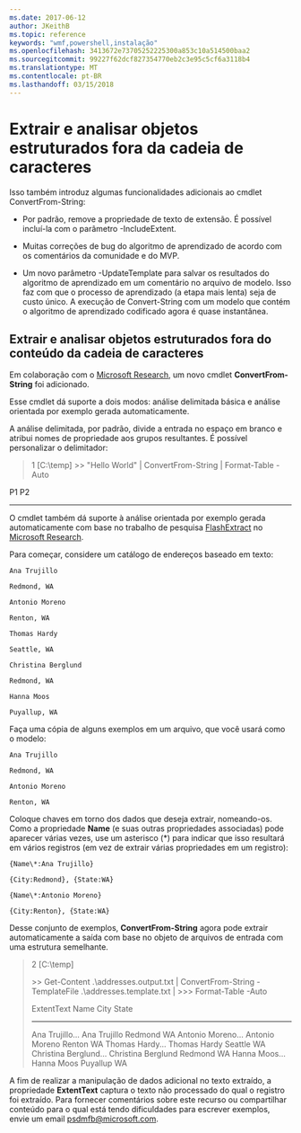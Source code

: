 ```yaml
---
ms.date: 2017-06-12
author: JKeithB
ms.topic: reference
keywords: "wmf,powershell,instalação"
ms.openlocfilehash: 3413672e73705252225300a853c10a514500baa2
ms.sourcegitcommit: 99227f62dcf827354770eb2c3e95c5cf6a3118b4
ms.translationtype: MT
ms.contentlocale: pt-BR
ms.lasthandoff: 03/15/2018
---
```

# <a name="extract-and-parse-structured-objects-out-of-string"></a>Extrair e analisar objetos estruturados fora da cadeia de caracteres
Isso também introduz algumas funcionalidades adicionais ao cmdlet ConvertFrom-String:

-   Por padrão, remove a propriedade de texto de extensão. É possível incluí-la com o parâmetro -IncludeExtent.

-   Muitas correções de bug do algoritmo de aprendizado de acordo com os comentários da comunidade e do MVP.

-   Um novo parâmetro -UpdateTemplate para salvar os resultados do algoritmo de aprendizado em um comentário no arquivo de modelo. Isso faz com que o processo de aprendizado (a etapa mais lenta) seja de custo único. A execução de Convert-String com um modelo que contém o algoritmo de aprendizado codificado agora é quase instantânea.


<a name="extract-and-parse-structured-objects-out-of-string-content"></a>Extrair e analisar objetos estruturados fora do conteúdo da cadeia de caracteres
----------------------------------------------------------

Em colaboração com o [Microsoft Research](http://research.microsoft.com/), um novo cmdlet **ConvertFrom-String** foi adicionado.

Esse cmdlet dá suporte a dois modos: análise delimitada básica e análise orientada por exemplo gerada automaticamente.

A análise delimitada, por padrão, divide a entrada no espaço em branco e atribui nomes de propriedade aos grupos resultantes. É possível personalizar o delimitador:

> 1 \[C:\\temp\] &gt;&gt; "Hello World" | ConvertFrom-String | Format-Table -Auto

P1    P2
--    --

O cmdlet também dá suporte à análise orientada por exemplo gerada automaticamente com base no trabalho de pesquisa [FlashExtract](http://research.microsoft.com/en-us/um/people/sumitg/flashextract.html) no [Microsoft Research](http://research.microsoft.com).

Para começar, considere um catálogo de endereços baseado em texto:

    Ana Trujillo

    Redmond, WA

    Antonio Moreno

    Renton, WA

    Thomas Hardy

    Seattle, WA

    Christina Berglund

    Redmond, WA

    Hanna Moos

    Puyallup, WA

Faça uma cópia de alguns exemplos em um arquivo, que você usará como o modelo:

    Ana Trujillo

    Redmond, WA

    Antonio Moreno

    Renton, WA

   

Coloque chaves em torno dos dados que deseja extrair, nomeando-os. Como a propriedade **Name** (e suas outras propriedades associadas) pode aparecer várias vezes, use um asterisco (\*) para indicar que isso resultará em vários registros (em vez de extrair várias propriedades em um registro):

    {Name\*:Ana Trujillo}

    {City:Redmond}, {State:WA}

    {Name\*:Antonio Moreno}

    {City:Renton}, {State:WA}

Desse conjunto de exemplos, **ConvertFrom-String** agora pode extrair automaticamente a saída com base no objeto de arquivos de entrada com uma estrutura semelhante.

> 2 \[C:\\temp\]
>
> &gt;&gt; Get-Content .\\addresses.output.txt | ConvertFrom-String -TemplateFile .\\addresses.template.txt | &gt;&gt;&gt; Format-Table -Auto
>
> ExtentText                     Name               City     State
> ----------                     ----               ----     -----
> Ana Trujillo...                Ana Trujillo       Redmond  WA Antonio Moreno...              Antonio Moreno     Renton   WA Thomas Hardy...                Thomas Hardy       Seattle  WA Christina Berglund...          Christina Berglund Redmond  WA Hanna Moos...                  Hanna Moos         Puyallup WA

A fim de realizar a manipulação de dados adicional no texto extraído, a propriedade **ExtentText** captura o texto não processado do qual o registro foi extraído. Para fornecer comentários sobre este recurso ou compartilhar conteúdo para o qual está tendo dificuldades para escrever exemplos, envie um email <psdmfb@microsoft.com>.

